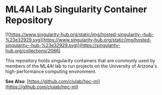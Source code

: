 # ML4AI Lab Singularity Container Repository
[![https://www.singularity-hub.org/static/img/hosted-singularity--hub-%23e32929.svg](https://www.singularity-hub.org/static/img/hosted-singularity--hub-%23e32929.svg)](https://singularity-hub.org/collections/2086)

This repository holds singularity containers that are commonly used by members of the ML4AI lab to run projects on the University of Arizona's high-performance computing environment.

**See Also**:
[https://github.com/clulab/hpc-ml](https://github.com/clulab/hpc-ml)
